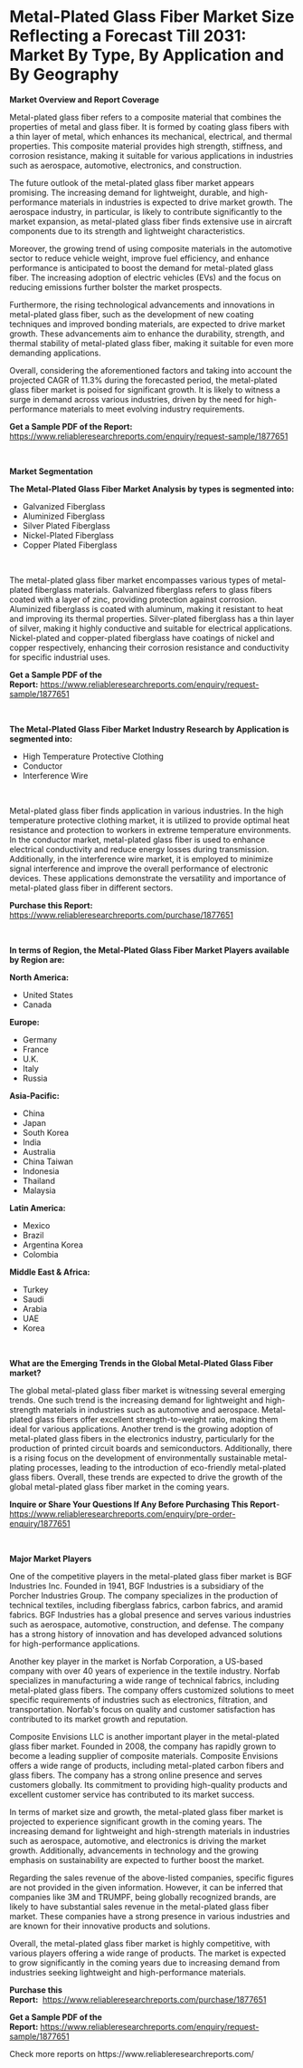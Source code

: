 <p><h1>Metal-Plated Glass Fiber Market Size Reflecting a Forecast Till 2031: Market By Type, By Application and By Geography</h1></p><p><strong>Market Overview and Report Coverage</strong></p>
<p><p>Metal-plated glass fiber refers to a composite material that combines the properties of metal and glass fiber. It is formed by coating glass fibers with a thin layer of metal, which enhances its mechanical, electrical, and thermal properties. This composite material provides high strength, stiffness, and corrosion resistance, making it suitable for various applications in industries such as aerospace, automotive, electronics, and construction.</p><p>The future outlook of the metal-plated glass fiber market appears promising. The increasing demand for lightweight, durable, and high-performance materials in industries is expected to drive market growth. The aerospace industry, in particular, is likely to contribute significantly to the market expansion, as metal-plated glass fiber finds extensive use in aircraft components due to its strength and lightweight characteristics.</p><p>Moreover, the growing trend of using composite materials in the automotive sector to reduce vehicle weight, improve fuel efficiency, and enhance performance is anticipated to boost the demand for metal-plated glass fiber. The increasing adoption of electric vehicles (EVs) and the focus on reducing emissions further bolster the market prospects.</p><p>Furthermore, the rising technological advancements and innovations in metal-plated glass fiber, such as the development of new coating techniques and improved bonding materials, are expected to drive market growth. These advancements aim to enhance the durability, strength, and thermal stability of metal-plated glass fiber, making it suitable for even more demanding applications.</p><p>Overall, considering the aforementioned factors and taking into account the projected CAGR of 11.3% during the forecasted period, the metal-plated glass fiber market is poised for significant growth. It is likely to witness a surge in demand across various industries, driven by the need for high-performance materials to meet evolving industry requirements.</p></p>
<p><strong>Get a Sample PDF of the Report:</strong> <a href="https://www.reliableresearchreports.com/enquiry/request-sample/1877651">https://www.reliableresearchreports.com/enquiry/request-sample/1877651</a></p>
<p>&nbsp;</p>
<p><strong>Market Segmentation</strong></p>
<p><strong>The Metal-Plated Glass Fiber Market Analysis by types is segmented into:</strong></p>
<p><ul><li>Galvanized Fiberglass</li><li>Aluminized Fiberglass</li><li>Silver Plated Fiberglass</li><li>Nickel-Plated Fiberglass</li><li>Copper Plated Fiberglass</li></ul></p>
<p>&nbsp;</p>
<p><p>The metal-plated glass fiber market encompasses various types of metal-plated fiberglass materials. Galvanized fiberglass refers to glass fibers coated with a layer of zinc, providing protection against corrosion. Aluminized fiberglass is coated with aluminum, making it resistant to heat and improving its thermal properties. Silver-plated fiberglass has a thin layer of silver, making it highly conductive and suitable for electrical applications. Nickel-plated and copper-plated fiberglass have coatings of nickel and copper respectively, enhancing their corrosion resistance and conductivity for specific industrial uses.</p></p>
<p><strong>Get a Sample PDF of the Report:</strong>&nbsp;<a href="https://www.reliableresearchreports.com/enquiry/request-sample/1877651">https://www.reliableresearchreports.com/enquiry/request-sample/1877651</a></p>
<p>&nbsp;</p>
<p><strong>The Metal-Plated Glass Fiber Market Industry Research by Application is segmented into:</strong></p>
<p><ul><li>High Temperature Protective Clothing</li><li>Conductor</li><li>Interference Wire</li></ul></p>
<p>&nbsp;</p>
<p><p>Metal-plated glass fiber finds application in various industries. In the high temperature protective clothing market, it is utilized to provide optimal heat resistance and protection to workers in extreme temperature environments. In the conductor market, metal-plated glass fiber is used to enhance electrical conductivity and reduce energy losses during transmission. Additionally, in the interference wire market, it is employed to minimize signal interference and improve the overall performance of electronic devices. These applications demonstrate the versatility and importance of metal-plated glass fiber in different sectors.</p></p>
<p><strong>Purchase this Report:</strong>&nbsp; <a href="https://www.reliableresearchreports.com/purchase/1877651">https://www.reliableresearchreports.com/purchase/1877651</a></p>
<p>&nbsp;</p>
<p><strong>In terms of Region, the Metal-Plated Glass Fiber Market Players available by Region are:</strong></p>
<p>
    <p> <strong> North America: </strong>
        <ul>
            <li>United States</li>
            <li>Canada</li>
        </ul>
        </p> 
    <p> <strong> Europe: </strong>
        <ul>
            <li>Germany</li>
            <li>France</li>
            <li>U.K.</li>
            <li>Italy</li>
            <li>Russia</li>
        </ul>
        </p> 
    <p> <strong> Asia-Pacific: </strong>
        <ul>
            <li>China</li>
            <li>Japan</li>
            <li>South Korea</li>
            <li>India</li>
            <li>Australia</li>
            <li>China Taiwan</li>
            <li>Indonesia</li>
            <li>Thailand</li>
            <li>Malaysia</li>
        </ul>
        </p> 
    <p> <strong> Latin America: </strong>
        <ul>
            <li>Mexico</li>
            <li>Brazil</li>
            <li>Argentina Korea</li>
            <li>Colombia</li>
        </ul>
        </p> 
    <p> <strong> Middle East & Africa: </strong>
        <ul>
            <li>Turkey</li>
            <li>Saudi</li>
            <li>Arabia</li>
            <li>UAE</li>
            <li>Korea</li>
        </ul>
    </p>
    </p>
<p>&nbsp;</p>
<p><strong>What are the Emerging Trends in the Global Metal-Plated Glass Fiber market?</strong></p>
<p><p>The global metal-plated glass fiber market is witnessing several emerging trends. One such trend is the increasing demand for lightweight and high-strength materials in industries such as automotive and aerospace. Metal-plated glass fibers offer excellent strength-to-weight ratio, making them ideal for various applications. Another trend is the growing adoption of metal-plated glass fibers in the electronics industry, particularly for the production of printed circuit boards and semiconductors. Additionally, there is a rising focus on the development of environmentally sustainable metal-plating processes, leading to the introduction of eco-friendly metal-plated glass fibers. Overall, these trends are expected to drive the growth of the global metal-plated glass fiber market in the coming years.</p></p>
<p><strong>Inquire or Share Your Questions If Any Before Purchasing This Report</strong>- <a href="https://www.reliableresearchreports.com/enquiry/pre-order-enquiry/1877651">https://www.reliableresearchreports.com/enquiry/pre-order-enquiry/1877651</a></p>
<p>&nbsp;</p>
<p><strong>Major Market Players</strong></p>
<p><p>One of the competitive players in the metal-plated glass fiber market is BGF Industries Inc. Founded in 1941, BGF Industries is a subsidiary of the Porcher Industries Group. The company specializes in the production of technical textiles, including fiberglass fabrics, carbon fabrics, and aramid fabrics. BGF Industries has a global presence and serves various industries such as aerospace, automotive, construction, and defense. The company has a strong history of innovation and has developed advanced solutions for high-performance applications.</p><p>Another key player in the market is Norfab Corporation, a US-based company with over 40 years of experience in the textile industry. Norfab specializes in manufacturing a wide range of technical fabrics, including metal-plated glass fibers. The company offers customized solutions to meet specific requirements of industries such as electronics, filtration, and transportation. Norfab's focus on quality and customer satisfaction has contributed to its market growth and reputation.</p><p>Composite Envisions LLC is another important player in the metal-plated glass fiber market. Founded in 2008, the company has rapidly grown to become a leading supplier of composite materials. Composite Envisions offers a wide range of products, including metal-plated carbon fibers and glass fibers. The company has a strong online presence and serves customers globally. Its commitment to providing high-quality products and excellent customer service has contributed to its market success.</p><p>In terms of market size and growth, the metal-plated glass fiber market is projected to experience significant growth in the coming years. The increasing demand for lightweight and high-strength materials in industries such as aerospace, automotive, and electronics is driving the market growth. Additionally, advancements in technology and the growing emphasis on sustainability are expected to further boost the market.</p><p>Regarding the sales revenue of the above-listed companies, specific figures are not provided in the given information. However, it can be inferred that companies like 3M and TRUMPF, being globally recognized brands, are likely to have substantial sales revenue in the metal-plated glass fiber market. These companies have a strong presence in various industries and are known for their innovative products and solutions.</p><p>Overall, the metal-plated glass fiber market is highly competitive, with various players offering a wide range of products. The market is expected to grow significantly in the coming years due to increasing demand from industries seeking lightweight and high-performance materials.</p></p>
<p><strong>Purchase this Report:</strong>&nbsp;&nbsp;<a href="https://www.reliableresearchreports.com/purchase/1877651">https://www.reliableresearchreports.com/purchase/1877651</a></p>
<p></p>
<p><strong>Get a Sample PDF of the Report:</strong>&nbsp;<a href="https://www.reliableresearchreports.com/enquiry/request-sample/1877651">https://www.reliableresearchreports.com/enquiry/request-sample/1877651</a></p>
<p>Check more reports on https://www.reliableresearchreports.com/</p>